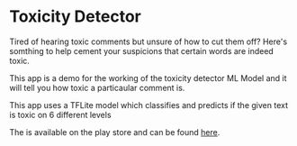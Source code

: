 # Toxicity Detector

Tired of hearing toxic comments but unsure of how to cut them off? Here's somthing to help cement your suspicions that certain words are indeed toxic.

This app is a demo for the working of the toxicity detector ML Model and it will tell you how toxic a particaular comment is.

This app uses a TFLite model which classifies and predicts if the given text is toxic on 6 different levels

The is available on the play store and can be found [here](https://play.google.com/store/apps/details?id=dev.smoketrees.toxiccommentstflite).
